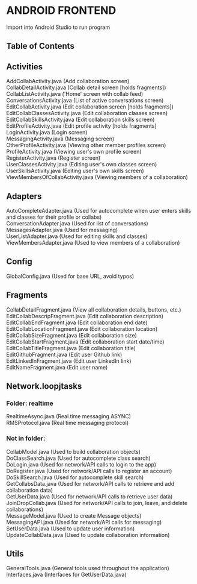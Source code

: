 # ANDROID FRONTEND  
Import into Android Studio to run program

## Table of Contents  
## Activities  
AddCollabActivity.java (Add collaboration screen)  
CollabDetailActivity.java (Collab detail screen [holds fragments])  
CollabListActivity.java ('Home' screen with collab feed)  
ConversationsActivity.java (List of active conversations screen)  
EditCollabActivity.java (Edit collaboration screen [holds fragments])  
EditCollabClassesActivity.java (Edit collaboration classes screen)  
EditCollabSkillsActivity.java (Edit collaboration skills screen)  
EditProfileActivity.java (Edit profile activity [holds fragments]  
LoginActivity.java (Login screen)  
MessagingActivity.java (Messaging screen)  
OtherProfileActivity.java (Viewing other member profiles screen)  
ProfileActivity.java (Viewing user's own profile screen)  
RegisterActivity.java (Register screen)  
UserClassesActivity.java (Editing user's own classes screen)  
UserSkillsActivity.java (Editing user's own skills screen)  
ViewMembersOfCollabActivity.java (Viewing members of a collaboration)  
  
## Adapters  
AutoCompleteAdapter.java (Used for autocomplete when user enters skills and classes for their profile or collabs)  
ConversationAdapter.java (Used for list of conversations)  
MessagesAdapter.java (Used for messaging)  
UserListAdapter.java (Used for editing skills and classes)  
ViewMembersAdapter.java (Used to view members of a collaboration)  
  
## Config  
GlobalConfig.java (Used for base URL, avoid typos)  
  
## Fragments  
CollabDetailFragment.java (View all collaboration details, buttons, etc.)  
EditCollabDescripFragment.java (Edit collaboration description)  
EditCollabEndFragment.java (Edit collaboration end date)  
EditCollabLocationFragment.java (Edit collaboration location)  
EditCollabSizeFragment.java (Edit collaboration size)  
EditCollabStartFragment.java (Edit collaboration start date/time)  
EditCollabTitleFragment.java (Edit collaboration title)  
EditGithubFragment.java (Edit user Github link)  
EditLinkedInFragment.java (Edit user LinkedIn link)  
EditNameFragment.java (Edit user name)  
  
## Network.loopjtasks  
### Folder: realtime  
RealtimeAsync.java (Real time messaging ASYNC)  
RMSProtocol.java (Real time messaging protocol)  
  
### Not in folder:  
CollabModel.java (Used to build collaboration objects)  
DoClassSearch.java (Used for autocomplete class search)  
DoLogin.java (Used for network/API calls to login to the app)  
DoRegister.java (Used for network/API calls to register an account)  
DoSkillSearch.java (Used for autocomplete skill search)  
GetCollabsData.java (Used for network/API calls to retrieve and add collaboration data)  
GetUserData.java (Used for network/API calls to retrieve user data)  
JoinDropCollab.java (Used for network/API calls to join, leave, and delete collaborations)  
MessageModel.java (Used to create Message objects)  
MessagingAPI.java (Used for network/API calls for messaging)  
SetUserData.java (Used to update user information)  
UpdateCollabData.java  (Used to update collaboration information)  

  
## Utils  
GeneralTools.java (General tools used throughout the application)  
Interfaces.java (Interfaces for GetUserData.java)  

